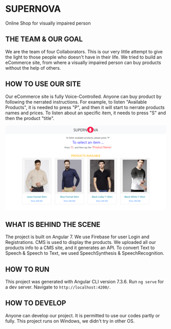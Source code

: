 # SUPERNOVA
Online Shop for visually impaired person


## THE TEAM & OUR GOAL 
We are the team of four Collaborators.
This is our very little attempt to give the light to those people who doesn't have in their life. 
We tried to build an eCommerce site, from where a visually impaired person can buy products without 
the help of others.

## HOW TO USE OUR SITE
Our eCommerce site is fully Voice-Controlled. 
Anyone can buy product by following the nerrated instructions.
For example, to listen "Available Products", it is needed to press "P", and then
it will start to nerrate products names and prices. 
To listen about an specific item, it needs to press "S" and then the product "title".

![](/screenshot/screen.png)

## WHAT IS BEHIND THE SCENE
The project is built on Angular 7.
We use Firebase for user Login and Registrations.
CMS is used to display the products. We uploaded all our products info to a CMS site, and
it generates an API.
To convert Text to Speech & Speech to Text, we used SpeechSynthesis & SpeechRecognition.

## HOW TO RUN
This project was generated with Angular CLI version 7.3.6.
Run `ng serve` for a dev server. Navigate to `http://localhost:4200/`. 

## HOW TO DEVELOP
Anyone can develop our project. 
It is permitted to use our codes partly or fully.
This project runs on Windows, we didn't try in other OS.
